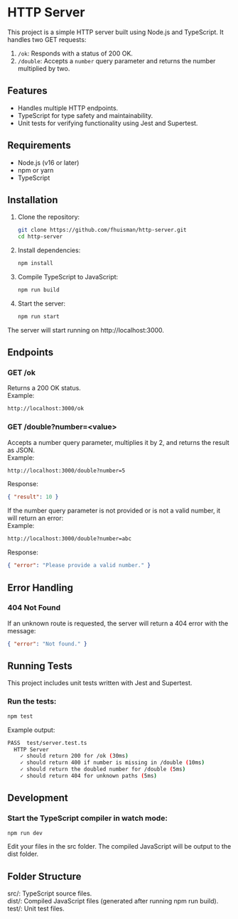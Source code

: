 # HTTP Server

This project is a simple HTTP server built using Node.js and TypeScript. It handles two GET requests:

1. `/ok`: Responds with a status of 200 OK.
2. `/double`: Accepts a `number` query parameter and returns the number multiplied by two.

## Features

- Handles multiple HTTP endpoints.
- TypeScript for type safety and maintainability.
- Unit tests for verifying functionality using Jest and Supertest.

## Requirements

- Node.js (v16 or later)
- npm or yarn
- TypeScript

## Installation

1. Clone the repository:
   ```bash
   git clone https://github.com/fhuisman/http-server.git
   cd http-server
   ```
2. Install dependencies:
   ```bash
   npm install
   ```
3. Compile TypeScript to JavaScript:
   ```bash
   npm run build
   ```
4. Start the server:
   ```bash
   npm run start
   ```
The server will start running on http://localhost:3000.

## Endpoints
### GET /ok
Returns a 200 OK status.  
Example:
   ```bash
   http://localhost:3000/ok
   ```

### GET /double?number=\<value>
Accepts a number query parameter, multiplies it by 2, and returns the result as JSON.  
Example:
  ```bash
  http://localhost:3000/double?number=5
  ```
Response:
  ```json
  { "result": 10 }
  ```
If the number query parameter is not provided or is not a valid number, it will return an error:  
Example:
  ```bash
  http://localhost:3000/double?number=abc
  ```
Response:
  ```json
  { "error": "Please provide a valid number." }
  ```

## Error Handling
### 404 Not Found
If an unknown route is requested, the server will return a 404 error with the message:
  ```json
  { "error": "Not found." }
  ```

## Running Tests
This project includes unit tests written with Jest and Supertest.
### Run the tests:
   ```bash
   npm test
   ```
Example output:
   ```bash
   PASS  test/server.test.ts
     HTTP Server
       ✓ should return 200 for /ok (30ms)
       ✓ should return 400 if number is missing in /double (10ms)
       ✓ should return the doubled number for /double (5ms)
       ✓ should return 404 for unknown paths (5ms)
   ```

## Development
### Start the TypeScript compiler in watch mode:
   ```bash
   npm run dev
   ```
Edit your files in the src folder. The compiled JavaScript will be output to the dist folder.

## Folder Structure
src/: TypeScript source files.  
dist/: Compiled JavaScript files (generated after running npm run build).  
test/: Unit test files.
